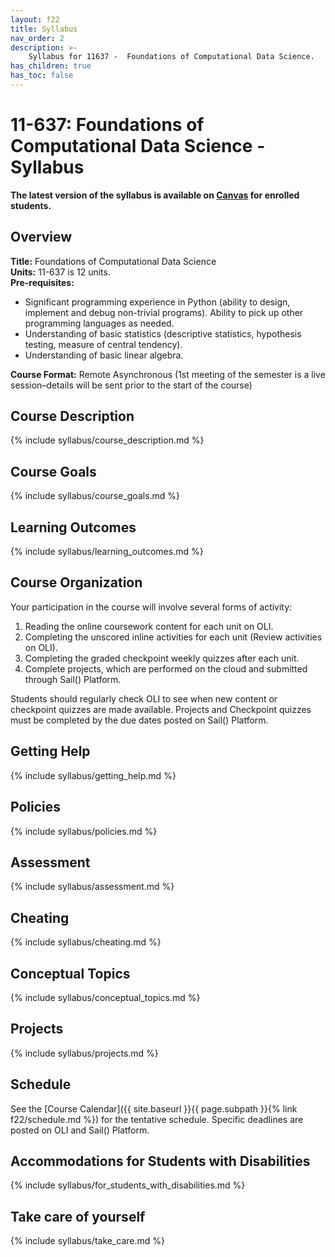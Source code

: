 ```yaml
---
layout: f22
title: Syllabus
nav_order: 2
description: >-
    Syllabus for 11637 -  Foundations of Computational Data Science.
has_children: true
has_toc: false
---
```


# 11-637: Foundations of Computational Data Science - Syllabus

**The latest version of the syllabus is available on [Canvas](https://canvas.cmu.edu/courses/28890) for enrolled students.**

## Overview

**Title:** Foundations of Computational Data Science <br />
**Units:** 11-637 is 12 units. <br />
**Pre-requisites:**
- Significant programming experience in Python (ability to design, implement and debug non-trivial programs). Ability to pick up other programming languages as needed.
- Understanding of basic statistics (descriptive statistics, hypothesis testing, measure of central tendency).
- Understanding of basic linear algebra.<br />

**Course Format:** Remote Asynchronous (1st meeting of the semester is a live session–details will be sent prior to the start of the course)

## Course Description

{% include syllabus/course_description.md %}

## Course Goals 

{% include syllabus/course_goals.md %}

## Learning Outcomes

{% include syllabus/learning_outcomes.md %}

## Course Organization

Your participation in the course will involve several forms of activity:

1. Reading the online coursework content for each unit on OLI.
2. Completing the unscored inline activities for each unit (Review activities on OLI).
3. Completing the graded checkpoint weekly quizzes after each unit. 
4. Complete projects, which are performed on the cloud and submitted through Sail() Platform.

Students should regularly check OLI to see when new content or checkpoint quizzes are made available. Projects and Checkpoint quizzes must be completed by the due dates posted on Sail() Platform.

## Getting Help

{% include syllabus/getting_help.md %}

## Policies

{% include syllabus/policies.md %}

## Assessment

{% include syllabus/assessment.md %}

## Cheating

{% include syllabus/cheating.md %}

## Conceptual Topics

{% include syllabus/conceptual_topics.md %}

## Projects

{% include syllabus/projects.md %}

## Schedule

See the [Course Calendar]({{ site.baseurl }}{{ page.subpath }}{% link f22/schedule.md %}) for the tentative schedule. Specific deadlines are posted on OLI and Sail() Platform.

## Accommodations for Students with Disabilities

{% include syllabus/for_students_with_disabilities.md %}

## Take care of yourself

{% include syllabus/take_care.md %}







